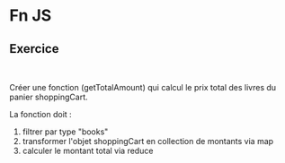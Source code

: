 <!-- .slide: class="exercice"-->

# Fn JS

## Exercice

&nbsp;

Créer une fonction (getTotalAmount) qui calcul le prix total des livres du panier shoppingCart.

La fonction doit :

1. filtrer par type "books"
1. transformer l'objet shoppingCart en collection de montants via map
1. calculer le montant total via reduce
